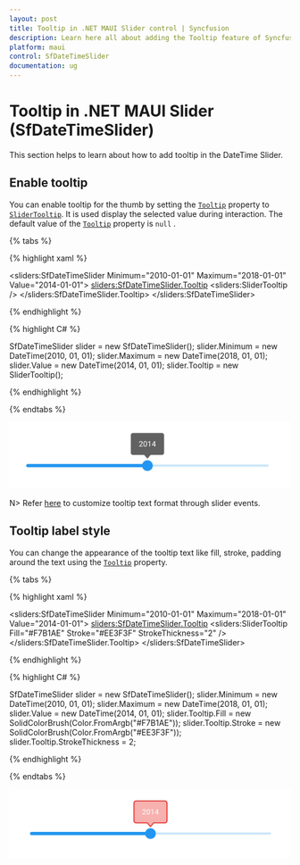 ```yaml
---
layout: post
title: Tooltip in .NET MAUI Slider control | Syncfusion
description: Learn here all about adding the Tooltip feature of Syncfusion .NET MAUI Slider (SfDateTimeSlider) control and more.
platform: maui
control: SfDateTimeSlider
documentation: ug
---
```


# Tooltip in .NET MAUI Slider (SfDateTimeSlider)

This section helps to learn about how to add tooltip in the DateTime Slider.

## Enable tooltip

You can enable tooltip for the thumb by setting the [`Tooltip`](https://help.syncfusion.com/cr/maui/Syncfusion.Maui.Sliders.SliderBase.html#Syncfusion_Maui_Sliders_SliderBase_Tooltip) property to [`SliderTooltip`](https://help.syncfusion.com/cr/maui/Syncfusion.Maui.Sliders.SliderTooltip.html). It is used display the selected value during interaction. The default value of the [`Tooltip`](https://help.syncfusion.com/cr/maui/Syncfusion.Maui.Sliders.SliderBase.html#Syncfusion_Maui_Sliders_SliderBase_Tooltip) property is `null` . 

{% tabs %}

{% highlight xaml %}

<sliders:SfDateTimeSlider Minimum="2010-01-01" 
                          Maximum="2018-01-01" 
                          Value="2014-01-01">
  <sliders:SfDateTimeSlider.Tooltip>
    <sliders:SliderTooltip />
  </sliders:SfDateTimeSlider.Tooltip>
</sliders:SfDateTimeSlider>

{% endhighlight %}

{% highlight C# %}

SfDateTimeSlider slider = new SfDateTimeSlider();
slider.Minimum = new DateTime(2010, 01, 01);
slider.Maximum = new DateTime(2018, 01, 01);
slider.Value = new DateTime(2014, 01, 01);
slider.Tooltip = new SliderTooltip();

{% endhighlight %}

{% endtabs %}

![Slider tooltip](images/tooltip/tooltip.png)

N> Refer [here](https://help.syncfusion.com/maui/slider/events) to customize tooltip text format through slider events.

## Tooltip label style

You can change the appearance of the tooltip text like fill, stroke, padding around the text using the [`Tooltip`](https://help.syncfusion.com/cr/maui/Syncfusion.Maui.Sliders.SliderBase.html#Syncfusion_Maui_Sliders_SliderBase_Tooltip) property.

{% tabs %}

{% highlight xaml %}

<sliders:SfDateTimeSlider Minimum="2010-01-01" 
                          Maximum="2018-01-01" 
                          Value="2014-01-01">
  <sliders:SfDateTimeSlider.Tooltip>
    <sliders:SliderTooltip Fill="#F7B1AE" 
                           Stroke="#EE3F3F" 
				                   StrokeThickness="2" />
  </sliders:SfDateTimeSlider.Tooltip>
</sliders:SfDateTimeSlider>

{% endhighlight %}

{% highlight C# %}

SfDateTimeSlider slider = new SfDateTimeSlider();
slider.Minimum = new DateTime(2010, 01, 01);
slider.Maximum = new DateTime(2018, 01, 01);
slider.Value = new DateTime(2014, 01, 01);
slider.Tooltip.Fill = new SolidColorBrush(Color.FromArgb("#F7B1AE"));
slider.Tooltip.Stroke = new SolidColorBrush(Color.FromArgb("#EE3F3F"));
slider.Tooltip.StrokeThickness = 2;

{% endhighlight %}

{% endtabs %}

![Slider tooltip style](images/tooltip/tooltip-style.png)
